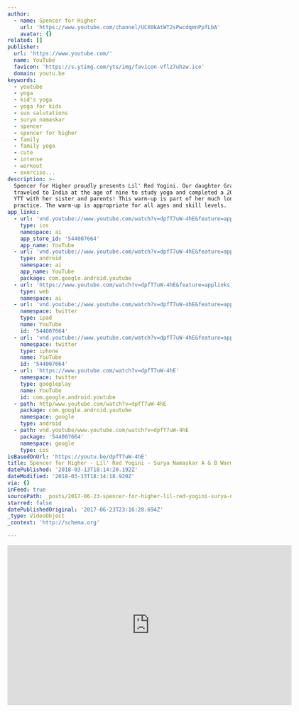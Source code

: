 ```yaml
---
author:
  - name: Spencer for Higher
    url: 'https://www.youtube.com/channel/UCX0kAtWT2sPwcdqmnPpfLbA'
    avatar: {}
related: []
publisher:
  url: 'https://www.youtube.com/'
  name: YouTube
  favicon: 'https://s.ytimg.com/yts/img/favicon-vflz7uhzw.ico'
  domain: youtu.be
keywords:
  - youtube
  - yoga
  - kid's yoga
  - yoga for kids
  - sun salutations
  - surya namaskar
  - spencer
  - spencer for higher
  - family
  - family yoga
  - cute
  - intense
  - workout
  - exercise...
description: >-
  Spencer for Higher proudly presents Lil' Red Yogini. Our daughter Grace
  traveled to India at the age of nine to study yoga and completed a 200-hour
  YTT with her sister and parents! This warm-up is part of her much longer daily
  practice. The warm-up is appropriate for all ages and skill levels.
app_links:
  - url: 'vnd.youtube://www.youtube.com/watch?v=dpfT7uW-4hE&feature=applinks'
    type: ios
    namespace: ai
    app_store_id: '544007664'
    app_name: YouTube
  - url: 'vnd.youtube://www.youtube.com/watch?v=dpfT7uW-4hE&feature=applinks'
    type: android
    namespace: ai
    app_name: YouTube
    package: com.google.android.youtube
  - url: 'https://www.youtube.com/watch?v=dpfT7uW-4hE&feature=applinks'
    type: web
    namespace: ai
  - url: 'vnd.youtube://www.youtube.com/watch?v=dpfT7uW-4hE&feature=applinks'
    namespace: twitter
    type: ipad
    name: YouTube
    id: '544007664'
  - url: 'vnd.youtube://www.youtube.com/watch?v=dpfT7uW-4hE&feature=applinks'
    namespace: twitter
    type: iphone
    name: YouTube
    id: '544007664'
  - url: 'https://www.youtube.com/watch?v=dpfT7uW-4hE'
    namespace: twitter
    type: googleplay
    name: YouTube
    id: com.google.android.youtube
  - path: http/www.youtube.com/watch?v=dpfT7uW-4hE
    package: com.google.android.youtube
    namespace: google
    type: android
  - path: vnd.youtube/www.youtube.com/watch?v=dpfT7uW-4hE
    package: '544007664'
    namespace: google
    type: ios
isBasedOnUrl: 'https://youtu.be/dpfT7uW-4hE'
title: Spencer for Higher - Lil' Red Yogini - Surya Namaskar A & B Warmup!
datePublished: '2018-03-13T18:14:20.192Z'
dateModified: '2018-03-13T18:14:18.920Z'
via: {}
inFeed: true
sourcePath: _posts/2017-06-23-spencer-for-higher-lil-red-yogini-surya-namaskar-a-and-b.md
starred: false
datePublishedOriginal: '2017-06-23T23:16:28.694Z'
_type: VideoObject
_context: 'http://schema.org'

---
```

<iframe src="https://cdn.embedly.com/widgets/media.html?src=https%3A%2F%2Fwww.youtube.com%2Fembed%2FdpfT7uW-4hE%3Ffeature%3Doembed&amp;url=http%3A%2F%2Fwww.youtube.com%2Fwatch%3Fv%3DdpfT7uW-4hE&amp;image=https%3A%2F%2Fi.ytimg.com%2Fvi%2FdpfT7uW-4hE%2Fhqdefault.jpg&amp;key=a715cf41cc93453ca338d350cd26f87b&amp;type=text%2Fhtml&amp;schema=youtube" width="640" height="360" scrolling="no" frameborder="0" allowfullscreen="" style=""></iframe>